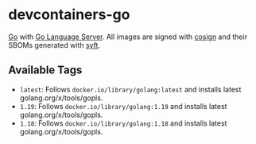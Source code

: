 # devcontainers-go

[Go](https://golang.org/) with [Go Language Server](https://github.com/golang/tools/tree/master/gopls). All images are
signed with [cosign](https://github.com/sigstore/cosign) and their SBOMs generated with
[syft](https://github.com/anchore/syft).

## Available Tags

- `latest`: Follows `docker.io/library/golang:latest` and installs latest golang.org/x/tools/gopls.
- `1.19`: Follows `docker.io/library/golang:1.19` and installs latest golang.org/x/tools/gopls.
- `1.18`: Follows `docker.io/library/golang:1.18` and installs latest golang.org/x/tools/gopls.
